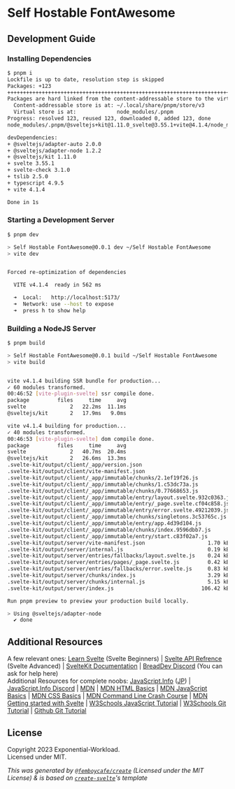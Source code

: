 # Self Hostable FontAwesome

## Development Guide

### Installing Dependencies
```bash
$ pnpm i
Lockfile is up to date, resolution step is skipped
Packages: +123
+++++++++++++++++++++++++++++++++++++++++++++++++++++++++++++++++++++++++++++++++++++++++++++++++++++++++++++++++++++++++++
Packages are hard linked from the content-addressable store to the virtual store.
  Content-addressable store is at: ~/.local/share/pnpm/store/v3
  Virtual store is at:             node_modules/.pnpm
Progress: resolved 123, reused 123, downloaded 0, added 123, done
node_modules/.pnpm/@sveltejs+kit@1.11.0_svelte@3.55.1+vite@4.1.4/node_modules/@sveltejs/kit: Running postinstall script, done in 516ms

devDependencies:
+ @sveltejs/adapter-auto 2.0.0
+ @sveltejs/adapter-node 1.2.2
+ @sveltejs/kit 1.11.0
+ svelte 3.55.1
+ svelte-check 3.1.0
+ tslib 2.5.0
+ typescript 4.9.5
+ vite 4.1.4

Done in 1s
```

### Starting a Development Server

```bash
$ pnpm dev

> Self Hostable FontAwesome@0.0.1 dev ~/Self Hostable FontAwesome
> vite dev


Forced re-optimization of dependencies

  VITE v4.1.4  ready in 562 ms

  ➜  Local:   http://localhost:5173/
  ➜  Network: use --host to expose
  ➜  press h to show help
```

### Building a NodeJS Server

```bash
$ pnpm build

> Self Hostable FontAwesome@0.0.1 build ~/Self Hostable FontAwesome
> vite build


vite v4.1.4 building SSR bundle for production...
✓ 60 modules transformed.
00:46:52 [vite-plugin-svelte] ssr compile done.
package         files     time     avg
svelte              2   22.2ms  11.1ms
@sveltejs/kit       2   17.9ms   9.0ms

vite v4.1.4 building for production...
✓ 40 modules transformed.
00:46:53 [vite-plugin-svelte] dom compile done.
package         files     time     avg
svelte              2   40.7ms  20.4ms
@sveltejs/kit       2   26.6ms  13.3ms
.svelte-kit/output/client/_app/version.json                                0.03 kB
.svelte-kit/output/client/vite-manifest.json                               3.16 kB
.svelte-kit/output/client/_app/immutable/chunks/2.1ef19f26.js              0.08 kB │ gzip: 0.10 kB
.svelte-kit/output/client/_app/immutable/chunks/1.c53dc73a.js              0.08 kB │ gzip: 0.10 kB
.svelte-kit/output/client/_app/immutable/chunks/0.77668653.js              0.09 kB │ gzip: 0.10 kB
.svelte-kit/output/client/_app/immutable/entry/layout.svelte.932c0363.js   0.54 kB │ gzip: 0.36 kB
.svelte-kit/output/client/_app/immutable/entry/_page.svelte.cf04c858.js    0.70 kB │ gzip: 0.45 kB
.svelte-kit/output/client/_app/immutable/entry/error.svelte.49212039.js    0.98 kB │ gzip: 0.57 kB
.svelte-kit/output/client/_app/immutable/chunks/singletons.3c53765c.js     2.65 kB │ gzip: 1.38 kB
.svelte-kit/output/client/_app/immutable/entry/app.4d39d104.js             5.57 kB │ gzip: 2.23 kB
.svelte-kit/output/client/_app/immutable/chunks/index.9596dbb7.js          7.15 kB │ gzip: 2.91 kB
.svelte-kit/output/client/_app/immutable/entry/start.c83f02a7.js          23.19 kB │ gzip: 9.24 kB
.svelte-kit/output/server/vite-manifest.json                    1.70 kB
.svelte-kit/output/server/internal.js                           0.19 kB
.svelte-kit/output/server/entries/fallbacks/layout.svelte.js    0.24 kB
.svelte-kit/output/server/entries/pages/_page.svelte.js         0.42 kB
.svelte-kit/output/server/entries/fallbacks/error.svelte.js     0.83 kB
.svelte-kit/output/server/chunks/index.js                       3.29 kB
.svelte-kit/output/server/chunks/internal.js                    5.15 kB
.svelte-kit/output/server/index.js                            106.42 kB

Run pnpm preview to preview your production build locally.

> Using @sveltejs/adapter-node
  ✔ done
```

## Additional Resources

A few relevant ones: [Learn Svelte](https://svelte.dev/tutorial/basics) (Svelte Beginners) | [Svelte API Refrence](https://svelte.dev/docs) (Svelte Advanced) | [SvelteKit Documentation](https://kit.svelte.dev/docs/introduction) | [BreadDev Discord](https://cord.breadhub.cc) (You can ask for help here)<br/>
Additional Resources for complete noobs: [JavaScript.Info](https://javascript.info/) ([JP](https://ja.javascript.info/)) | [JavaScript.Info Discord](https://discord.gg/AuEWpFkfD4) | [MDN](https://developer.mozilla.org/) | [MDN HTML Basics](https://developer.mozilla.org/en-US/docs/Learn/HTML) | [MDN JavaScript Basics](https://developer.mozilla.org/en-US/docs/Learn/Getting_started_with_the_web/JavaScript_basics) | [MDN CSS Basics](https://developer.mozilla.org/en-US/docs/Learn/CSS) | [MDN Command Line Crash Course](https://developer.mozilla.org/en-US/docs/Learn/Tools_and_testing/Understanding_client-side_tools/Command_line) | [MDN Getting started with Svelte](https://developer.mozilla.org/en-US/docs/Learn/Tools_and_testing/Client-side_JavaScript_frameworks/Svelte_getting_started) | [W3Schools JavaScript Tutorial](https://www.w3schools.com/js/DEFAULT.asp) | [W3Schools Git Tutorial](https://www.w3schools.com/git/default.asp) | [Github Git Tutorial](https://docs.github.com/en/get-started/using-git)

## License
Copyright 2023  Exponential-Workload.<br/>
Licensed under MIT.

*This was generated by [`@femboycafe/create`](https://npm.im/@femboycafe/create) (Licensed under the MIT License) & is based on [`create-svelte`](https://github.com/sveltejs/kit/tree/master/packages/create-svelte)'s template*